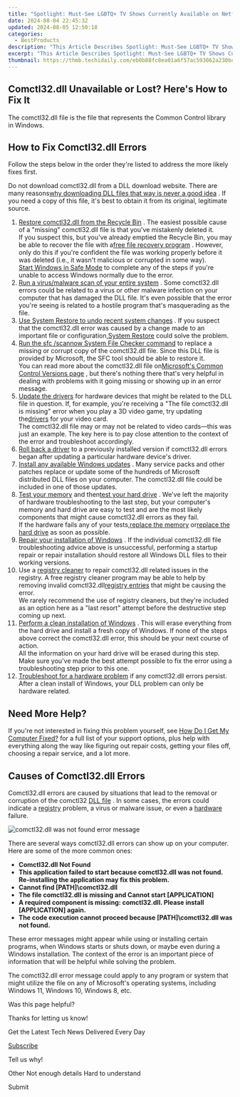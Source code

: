 ```yaml
---
title: "Spotlight: Must-See LGBTQ+ TV Shows Currently Available on Netflix"
date: 2024-08-04 22:45:32
updated: 2024-08-05 12:50:18
categories:
  - BestProducts
description: "This Article Describes Spotlight: Must-See LGBTQ+ TV Shows Currently Available on Netflix"
excerpt: "This Article Describes Spotlight: Must-See LGBTQ+ TV Shows Currently Available on Netflix"
thumbnail: https://thmb.techidaily.com/eb0b88fc8ea01a6f57ac593062a230bcd4f411a04c405e68f58f5857acd450ec.jpg
---
```


## Comctl32.dll Unavailable or Lost? Here's How to Fix It
 The comctl32.dll file is the file that represents the Common Control library in Windows.

## How to Fix Comctl32.dll Errors

 Follow the steps below in the order they're listed to address the more likely fixes first.

 Do not download comctl32.dll from a DLL download website. There are many reasons[why downloading DLL files that way is never a good idea](https://www.lifewire.com/important-reasons-not-to-download-dll-files-2624455) . If you need a copy of this file, it's best to obtain it from its original, legitimate source.

1. [Restore comctl32.dll from the Recycle Bin](https://www.lifewire.com/how-to-restore-deleted-files-from-the-recycle-bin-2624515) . The easiest possible cause of a "missing" comctl32.dll file is that you've mistakenly deleted it.  
 If you suspect this, but you've already emptied the Recycle Bin, you may be able to recover the file with a[free file recovery program](https://www.lifewire.com/free-data-recovery-software-tools-2622893) . However, only do this if you're confident the file was working properly before it was deleted (i.e., it wasn't malicious or corrupted in some way).  
[Start Windows in Safe Mode](https://www.lifewire.com/how-do-i-start-windows-in-safe-mode-2624480) to complete any of the steps if you're unable to access Windows normally due to the error.
2. [Run a virus/malware scan of your entire system](https://www.lifewire.com/properly-scan-your-computer-for-viruses-and-other-malware-2624526) . Some comctl32.dll errors could be related to a virus or other malware infection on your computer that has damaged the DLL file. It's even possible that the error you're seeing is related to a hostile program that's masquerading as the file.
3. [Use System Restore to undo recent system changes](https://www.lifewire.com/how-to-use-system-restore-in-windows-2626131) . If you suspect that the comctl32.dll error was caused by a change made to an important file or configuration,[System Restore](https://www.lifewire.com/what-is-system-restore-2626022) could solve the problem.
4. [Run the sfc /scannow System File Checker command](https://www.lifewire.com/how-to-use-sfc-scannow-to-repair-windows-system-files-2626161) to replace a missing or corrupt copy of the comctl32.dll file. Since this DLL file is provided by Microsoft, the SFC tool should be able to restore it.  
 You can read more about the comctl32.dll file on[Microsoft's Common Control Versions page](https://learn.microsoft.com/en-us/windows/win32/controls/common-control-versions) , but there's nothing there that's very helpful in dealing with problems with it going missing or showing up in an error message.
5. [Update the drivers](https://www.lifewire.com/how-to-update-drivers-in-windows-2619214) for hardware devices that might be related to the DLL file in question. If, for example, you're receiving a "The file comctl32.dll is missing" error when you play a 3D video game, try updating the[drivers](https://www.lifewire.com/what-is-a-device-driver-2625796) for your video card.  
 The comctl32.dll file may or may not be related to video cards—this was just an example. The key here is to pay close attention to the context of the error and troubleshoot accordingly.
6. [Roll back a driver](https://www.lifewire.com/how-to-roll-back-a-driver-in-windows-2619217) to a previously installed version if comctl32.dll errors began after updating a particular hardware device's driver.
7. [Install any available Windows updates](https://www.lifewire.com/how-to-check-for-install-windows-updates-2624596) . Many service packs and other patches replace or update some of the hundreds of Microsoft distributed DLL files on your computer. The comctl32.dll file could be included in one of those updates.
8. [Test your memory](https://www.lifewire.com/free-memory-test-programs-2626178) and then[test your hard drive](https://www.lifewire.com/free-hard-drive-testing-programs-2626183) . We've left the majority of hardware troubleshooting to the last step, but your computer's memory and hard drive are easy to test and are the most likely components that might cause comctl32.dll errors as they fail.  
 If the hardware fails any of your tests,[replace the memory](https://www.lifewire.com/how-to-replace-the-memory-ram-in-a-computer-2626201) or[replace the hard drive](https://www.lifewire.com/how-to-replace-a-hard-drive-2626200) as soon as possible.
9. [Repair your installation of Windows](https://www.lifewire.com/how-do-i-automatically-repair-windows-problems-2624907) . If the individual comctl32.dll file troubleshooting advice above is unsuccessful, performing a startup repair or repair installation should restore all Windows DLL files to their working versions.
10. Use a [registry cleaner](https://www.lifewire.com/free-registry-cleaners-2626176) to repair comctl32.dll related issues in the registry. A free registry cleaner program may be able to help by removing invalid comctl32.dll[registry entries](https://www.lifewire.com/what-is-a-registry-key-2625999) that might be causing the error.  
 We rarely recommend the use of registry cleaners, but they're included as an option here as a "last resort" attempt before the destructive step coming up next.
11. [Perform a clean installation of Windows](https://www.lifewire.com/how-to-clean-install-windows-2624904) . This will erase everything from the hard drive and install a fresh copy of Windows. If none of the steps above correct the comctl32.dll error, this should be your next course of action.  
 All the information on your hard drive will be erased during this step. Make sure you've made the best attempt possible to fix the error using a troubleshooting step prior to this one.
12. [Troubleshoot for a hardware problem](https://www.lifewire.com/fix-a-dll-issue-caused-by-a-hardware-problem-2624493) if any comctl32.dll errors persist. After a clean install of Windows, your DLL problem can only be hardware related.

## Need More Help?

 If you're not interested in fixing this problem yourself, see [How Do I Get My Computer Fixed?](https://www.lifewire.com/how-do-i-get-my-computer-fixed-2625167) for a full list of your support options, plus help with everything along the way like figuring out repair costs, getting your files off, choosing a repair service, and a lot more.

## Causes of Comctl32.dll Errors

 Comctl32.dll errors are caused by situations that lead to the removal or corruption of the comctl32 [DLL file](https://www.lifewire.com/what-is-a-dll-file-2625852) . In some cases, the errors could indicate a [registry](https://www.lifewire.com/windows-registry-2625992) problem, a virus or malware issue, or even a [hardware](https://www.lifewire.com/computer-hardware-2625895) failure.

![comctl32.dll was not found error message](https://www.lifewire.com/thmb/D7G0hftwHgkH8bgtqNXt4qSBfSo=/1500x0/filters:no_upscale():max_bytes(150000):strip_icc():format(webp)/comctl32-dll-error-message-2ff77ec670014b93990e8e7d24d8faea.png)

 There are several ways comctl32.dll errors can show up on your computer. Here are some of the more common ones:

* **Comctl32.dll Not Found**
* **This application failed to start because comctl32.dll was not found. Re-installing the application may fix this problem.**
* **Cannot find \[PATH\]\\comctl32.dll**
* **The file comctl32.dll is missing and Cannot start \[APPLICATION\]**
* **A required component is missing: comctl32.dll. Please install \[APPLICATION\] again.**
* **The code execution cannot proceed because \[PATH\]\\comctl32.dll was not found.**

 These error messages might appear while using or installing certain programs, when Windows starts or shuts down, or maybe even during a Windows installation. The context of the error is an important piece of information that will be helpful while solving the problem.

 The comctl32.dll error message could apply to any program or system that might utilize the file on any of Microsoft's operating systems, including Windows 11, Windows 10, Windows 8, etc.

Was this page helpful?

Thanks for letting us know!

 Get the Latest Tech News Delivered Every Day

[Subscribe](https://www.lifewire.com/#)

Tell us why!

 Other  Not enough details  Hard to understand

 Submit

<ins class="adsbygoogle"
     style="display:block"
     data-ad-format="autorelaxed"
     data-ad-client="ca-pub-7571918770474297"
     data-ad-slot="1223367746"></ins>



<ins class="adsbygoogle"
     style="display:block"
     data-ad-client="ca-pub-7571918770474297"
     data-ad-slot="8358498916"
     data-ad-format="auto"
     data-full-width-responsive="true"></ins>
